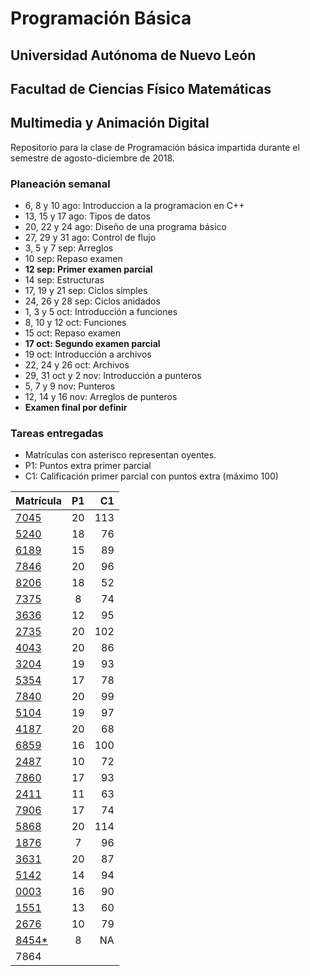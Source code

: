 # Programación Básica

## Universidad Autónoma de Nuevo León
## Facultad de Ciencias Físico Matemáticas
## Multimedia y Animación Digital

Repositorio para la clase de Programación básica impartida durante el semestre de agosto-diciembre de 2018.

### Planeación semanal

* 6, 8 y 10 ago: Introduccion a la programacion en C++
* 13, 15 y 17 ago: Tipos de datos
* 20, 22 y 24 ago: Diseño de una programa básico
* 27, 29 y 31 ago: Control de flujo
* 3, 5 y 7 sep: Arreglos
* 10 sep: Repaso examen
* **12 sep: Primer examen parcial**
* 14 sep: Estructuras
* 17, 19 y 21 sep: Ciclos simples
* 24, 26 y 28 sep: Ciclos anidados
* 1, 3 y 5 oct: Introducción a funciones
* 8, 10 y 12 oct: Funciones
* 15 oct: Repaso examen
* **17 oct: Segundo examen parcial**
* 19 oct: Introducción a archivos
* 22, 24 y 26 oct: Archivos
* 29, 31 oct y 2 nov: Introducción a punteros
* 5, 7 y 9 nov: Punteros
* 12, 14 y 16 nov: Arreglos de punteros
* **Examen final por definir**


### Tareas entregadas

* Matrículas con asterisco representan oyentes.
* P1: Puntos extra primer parcial
* C1: Calificación primer parcial con puntos extra (máximo 100)

| Matrícula                                                            | P1 |  C1 |
|:---------------------------------------------------------------------|:--:|----:|
| [7045](https://github.com/Geekerxd/repositorio-de-gonzalo)           | 20 | 113 |
| [5240](https://github.com/gerardobecerra1/prograbasica2do.)          | 18 |  76 |
| [6189](https://github.com/Componentlime69/trabajo-PB.git)            | 15 |  89 |
| [7846](https://github.com/DonatoCalvillo/prograbasica)               | 20 |  96 |
| [8206](https://github.com/FranciscoJavierCamachoAlcala/Prograbacisa) | 18 |  52 |
| [7375](https://github.com/dlcastrob/Programacion-Basica)             | 8  |  74 |
| [3636](https://github.com/IsaiContreras/PogramBasicT)                | 12 |  95 |
| [2735](https://github.com/JMCorreaGzz/Progra-Basica)                 | 20 | 102 |
| [4043](https://github.com/NancyCura/ProgramacioonBasica)             | 20 |  86 |
| [3204](https://github.com/DanielGarciaMazatan/Repositorio)           | 19 |  93 |
| [5354](https://github.com/ValeriaGzan/PrograBasic)                   | 17 |  78 |
| [7840](https://github.com/Rome1317/Programacion-Basica)              | 20 |  99 |
| [5104](https://github.com/elangeladri28/Pb-1805104)                  | 19 |  97 |
| [4187](https://github.com/AlbertoHV23/1814187)                       | 20 |  68 |
| [6859](https://github.com/AldoIbarra/PBRepositorio1736859.git)       | 16 | 100 |
| [2487](https://github.com/emilio33moreno/repositorio-de-Emilio)      | 10 |  72 |
| [7860](https://github.com/Angel03paredes/Programacion-basica.git)    | 17 |  93 |
| [2411](https://github.com/PamelaSRC/Progra)                          | 11 |  63 |
| [7906](https://github.com/luciasarahi/Tarea-2)                       | 17 |  74 |
| [5868](https://github.com/AlnOsvaldo/PB-1795868)                     | 20 | 114 |
| [1876](https://github.com/LupeVillarreal/PB-Repositorio-1876-)       | 7  |  96 |
| [3631](https://github.com/Diego1803631/Tareas)                       | 20 |  87 |
| [5142](https://github.com/Raycerk/Tareas)                            | 14 |  94 |
| [0003](https://bitbucket.org/IssaValeria/programacion/src/master/)   | 16 |  90 |
| [1551](https://github.com/VianeyHernandez/Tarea-3)                   | 13 |  60 |
| [2676](https://github.com/JLeonardoRM/Tareas-PB)                     | 10 |  79 |
| [8454*](https://github.com/JairBunny/Luis-Jair)                      | 8  |  NA |
| 7864                                                                 |    |     |